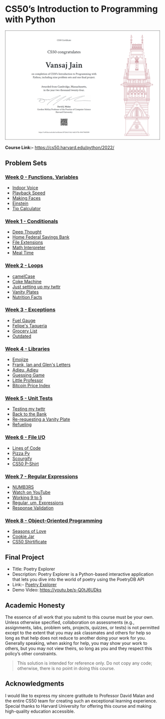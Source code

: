 # CS50’s Introduction to Programming with Python
![Certificate](Certificate.png)

**Course Link:-** https://cs50.harvard.edu/python/2022/

## Problem Sets
### [Week 0 - Functions, Variables](/Week%200/)
- [Indoor Voice](/Week%200/indoor.py)
- [Playback Speed](/Week%200/playback/)
- [Making Faces](/Week%200/faces)
- [Einstein](/Week%200/einstein)
- [Tip Calculator](/Week%200/tip)

### [Week 1 - Conditionals](/Week%201/)
- [Deep Thought](/Week%201/deep)
- [Home Federal Savings Bank](/Week%201/bank)
- [File Extensions](/Week%201/extensions)
- [Math Interpreter](/Week%201/interpreter)
- [Meal Time](/Week%201/meal)

### [Week 2 - Loops](/Week%202/)
- [camelCase](/Week%202/camel)
- [Coke Machine](/Week%202/coke)
- [Just setting up my twttr](/Week%202/twttr)
- [Vanity Plates](/Week%202/plates)
- [Nutrition Facts](/Week%202/nutrition)

### [Week 3 - Exceptions](/Week%203/)
- [Fuel Gauge](/Week%203/fuel)
- [Felipe's Taqueria](/Week%203/taqueria)
- [Grocery List](/Week%203/grocery)
- [Outdated](/Week%203/outdated)

### [Week 4 - Libraries](/Week%204/)
- [Emojize](/Week%204/emojize)
- [Frank, Ian and Glen's Letters](/Week%204/figlet)
- [Adieu, Adieu](/Week%204/adieu)
- [Guessing Game](/Week%204/game)
- [Little Professor](/Week%204/professor)
- [Bitcoin Price Index](/Week%204/bitcoin)

### [Week 5 - Unit Tests](/Week%205/)
- [Testing my twttr](/Week%205/test_twttr)
- [Back to the Bank](/Week%205/test_bank)
- [Re-requesting a Vanity Plate](/Week%205/test_plates)
- [Refueling](/Week%205/test_fuel)

### [Week 6 - File I/O](/Week%206/)
- [Lines of Code](/Week%206/lines)
- [Pizza Py](/Week%206/pizza)
- [Scourgify](/Week%206/scourgify)
- [CS50 P-Shirt](/Week%206/shirt)

### [Week 7 - Regular Expressions](/Week%207/)
- [NUMB3RS](/Week%207/numb3rs)
- [Watch on YouTube](/Week%207/watch)
- [Working 9 to 5](/Week%207/working)
- [Regular, um, Expressions](/Week%207/um)
- [Response Validation](/Week%207/response)

### [Week 8 - Object-Oriented Programming](/Week%208/)
- [Seasons of Love](/Week%208/seasons)
- [Cookie Jar](/Week%208/jar)
- [CS50 Shirtificate](/Week%208/shirtificate)

## Final Project
- Title: Poetry Explorer
- Description: Poetry Explorer is a Python-based interactive application that lets you dive into the world of poetry using the PoetryDB API
- Link:- [Poetry Explorer](vansaj0701/Poetry-Explorer)
- Demo Video: https://youtu.be/s-Q0tJ6UDks

## Academic Honesty
The essence of all work that you submit to this course must be your own. Unless otherwise specified, collaboration on assessments (e.g., assignments, labs, problem sets, projects, quizzes, or tests) is not permitted except to the extent that you may ask classmates and others for help so long as that help does not reduce to another doing your work for you. Generally speaking, when asking for help, you may show your work to others, but you may not view theirs, so long as you and they respect this policy’s other constraints.

> This solution is intended for reference only. Do not copy any code; otherwise, there is no point in doing this course.

## Acknowledgments
I would like to express my sincere gratitude to Professor David Malan and the entire CS50 team for creating such an exceptional learning experience. Special thanks to Harvard University for offering this course and making high-quality education accessible.
